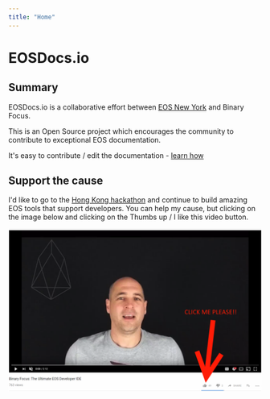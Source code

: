 ```yaml
---
title: "Home"
---
```


# EOSDocs.io

## Summary

EOSDocs.io is a collaborative effort between [EOS New York](https://www.eosnewyork.io/) and Binary Focus.

This is an Open Source project which encourages the community to contribute to exceptional EOS documentation. 

It's easy to contribute / edit the documentation - [learn how](/howtoedit)


## Support the cause

I'd like to go to the [Hong Kong hackathon](https://eoshackathon.io/) and continue to build amazing EOS tools that support developers. You can help my cause, but clicking on the image below and clicking on the Thumbs up / I like this video button. 

<a href="https://www.youtube.com/watch?v=whovbY_pUsc"><img src="images/vote.png"></a>

